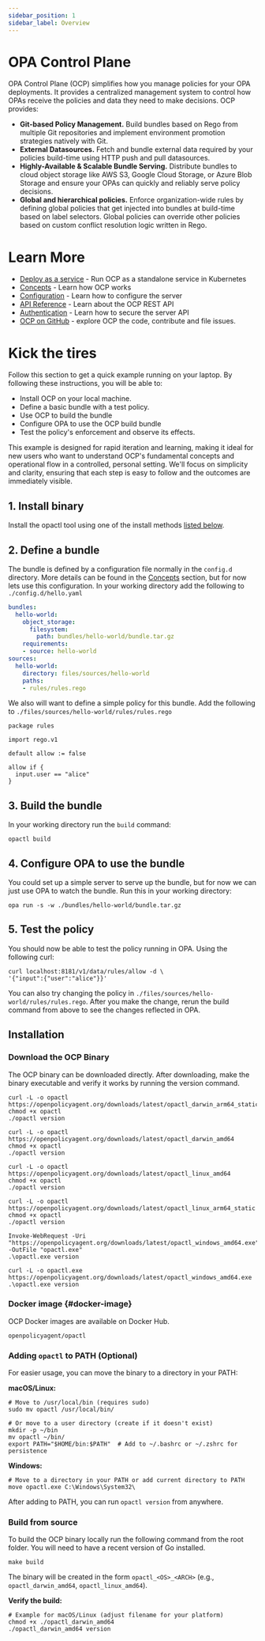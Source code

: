 ```yaml
---
sidebar_position: 1
sidebar_label: Overview
---
```


# OPA Control Plane

OPA Control Plane (OCP) simplifies how you manage policies for your OPA
deployments. It provides a centralized management system to control how OPAs
receive the policies and data they need to make decisions. OCP provides:

- **Git-based Policy Management.** Build bundles based on Rego from multiple Git
  repositories and implement environment promotion strategies natively with Git.
- **External Datasources.** Fetch and bundle external data required by your
  policies build-time using HTTP push and pull datasources.
- **Highly-Available & Scalable Bundle Serving.** Distribute bundles to cloud
  object storage like AWS S3, Google Cloud Storage, or Azure Blob Storage and
  ensure your OPAs can quickly and reliably serve policy decisions.
- **Global and hierarchical policies.** Enforce organization-wide rules by
  defining global policies that get injected into bundles at build-time based on
  label selectors. Global policies can override other policies based on custom
  conflict resolution logic written in Rego.

# Learn More

- [Deploy as a service](./guide-deploy-as-a-service.md) - Run OCP as a standalone service in Kubernetes
- [Concepts](./concepts.md) - Learn how OCP works
- [Configuration](./configuration.md) - Learn how to configure the server
- [API Reference](./api-reference.md) - Learn about the OCP REST API
- [Authentication](./authentication.md) - Learn how to secure the server API
- [OCP on GitHub](http://github.com/open-policy-agent/opa-control-plane) -
  explore OCP the code, contribute and file issues.

# Kick the tires

Follow this section to get a quick example running on your laptop. By following
these instructions, you will be able to:

- Install OCP on your local machine.
- Define a basic bundle with a test policy.
- Use OCP to build the bundle
- Configure OPA to use the OCP build bundle
- Test the policy's enforcement and observe its effects.

This example is designed for rapid iteration and learning, making it ideal for new users who want to understand OCP's fundamental concepts and operational flow in a controlled, personal setting. We'll focus on simplicity and clarity, ensuring that each step is easy to follow and the outcomes are immediately visible.

## 1. Install binary

Install the opactl tool using one of the install methods [listed below](#installation).

## 2. Define a bundle

The bundle is defined by a configuration file normally in the `config.d` directory. More details can be found in the [Concepts](#concepts) section, but for now lets use this configuration. In your working directory add the following to `./config.d/hello.yaml`

```yaml title="./config.d/hello.yaml"
bundles:
  hello-world:
    object_storage:
      filesystem:
        path: bundles/hello-world/bundle.tar.gz
    requirements:
    - source: hello-world
sources:
  hello-world:
    directory: files/sources/hello-world
    paths:
    - rules/rules.rego
```

We also will want to define a simple policy for this bundle. Add the following
to `./files/sources/hello-world/rules/rules.rego`

```rego title="./files/sources/hello-world/rules/rules.rego"
package rules

import rego.v1

default allow := false

allow if {
  input.user == "alice"
}
```

## 3. Build the bundle

In your working directory run the `build` command:

`opactl build`

## 4. Configure OPA to use the bundle

You could set up a simple server to serve up the bundle, but for now we can just use OPA to watch the bundle. Run this in your working directory:

```shell
opa run -s -w ./bundles/hello-world/bundle.tar.gz
```

## 5. Test the policy

You should now be able to test the policy running in OPA. Using the following curl:

```shell
curl localhost:8181/v1/data/rules/allow -d \
'{"input":{"user":"alice"}}'
```

You can also try changing the policy in `./files/sources/hello-world/rules/rules.rego`. After you make the change, rerun the build command from above to see the changes reflected in OPA.

## Installation

### Download the OCP Binary

The OCP binary can be downloaded directly. After downloading, make the binary executable and verify it works by running the version command.

```shell title="macOS - Apple silicon (ARM)"
curl -L -o opactl https://openpolicyagent.org/downloads/latest/opactl_darwin_arm64_static
chmod +x opactl
./opactl version
```

```shell title="macOS - Intel-based"
curl -L -o opactl https://openpolicyagent.org/downloads/latest/opactl_darwin_amd64
chmod +x opactl
./opactl version
```

```shell title="Linux/Unix - amd64"
curl -L -o opactl https://openpolicyagent.org/downloads/latest/opactl_linux_amd64
chmod +x opactl
./opactl version
```

```shell title="Linux/Unix - arm64"
curl -L -o opactl https://openpolicyagent.org/downloads/latest/opactl_linux_arm64_static
chmod +x opactl
./opactl version
```

```shell title="Windows - via Powershell"
Invoke-WebRequest -Uri "https://openpolicyagent.org/downloads/latest/opactl_windows_amd64.exe" -OutFile "opactl.exe"
.\opactl.exe version
```

```shell title="Windows - via Curl"
curl -L -o opactl.exe https://openpolicyagent.org/downloads/latest/opactl_windows_amd64.exe
.\opactl.exe version
```

### Docker image {#docker-image}

OCP Docker images are available on Docker Hub.

```shell
openpolicyagent/opactl
```

### Adding `opactl` to PATH (Optional)

For easier usage, you can move the binary to a directory in your PATH:

**macOS/Linux:**

```shell
# Move to /usr/local/bin (requires sudo)
sudo mv opactl /usr/local/bin/

# Or move to a user directory (create if it doesn't exist)
mkdir -p ~/bin
mv opactl ~/bin/
export PATH="$HOME/bin:$PATH"  # Add to ~/.bashrc or ~/.zshrc for persistence
```

**Windows:**

```shell
# Move to a directory in your PATH or add current directory to PATH
move opactl.exe C:\Windows\System32\
```

After adding to PATH, you can run `opactl version` from anywhere.

### Build from source

To build the OCP binary locally run the following command from the root folder.
You will need to have a recent version of Go installed.

```shell
make build
```

The binary will be created in the form `opactl_<OS>_<ARCH>` (e.g., `opactl_darwin_amd64`, `opactl_linux_amd64`).

**Verify the build:**

```shell
# Example for macOS/Linux (adjust filename for your platform)
chmod +x ./opactl_darwin_amd64
./opactl_darwin_amd64 version
```
